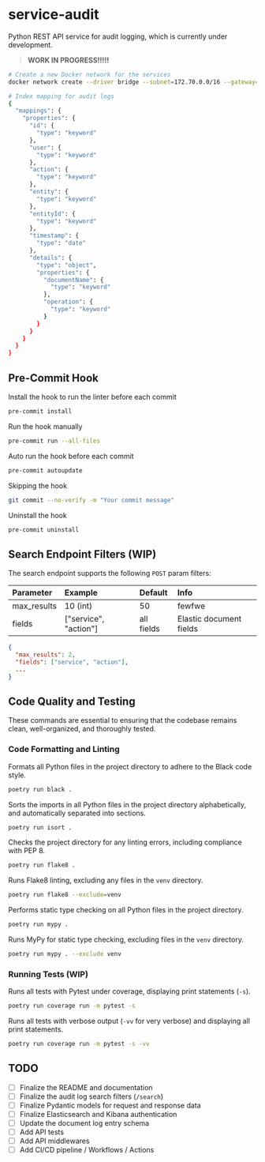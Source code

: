 # service-audit

Python REST API service for audit logging, which is currently under development.

> **WORK IN PROGRESS!!!!!**

```bash
# Create a new Docker network for the services
docker network create --driver bridge --subnet=172.70.0.0/16 --gateway=172.70.0.1 service_audit
```

```bash
# Index mapping for audit logs
{
  "mappings": {
    "properties": {
      "id": {
        "type": "keyword"
      },
      "user": {
        "type": "keyword"
      },
      "action": {
        "type": "keyword"
      },
      "entity": {
        "type": "keyword"
      },
      "entityId": {
        "type": "keyword"
      },
      "timestamp": {
        "type": "date"
      },
      "details": {
        "type": "object",
        "properties": {
          "documentName": {
            "type": "keyword"
          },
          "operation": {
            "type": "keyword"
          }
        }
      }
    }
  }
}
```

## Pre-Commit Hook

Install the hook to run the linter before each commit
```bash
pre-commit install
```

Run the hook manually
```bash
pre-commit run --all-files
```

Auto run the hook before each commit
```bash
pre-commit autoupdate
```

Skipping the hook
```bash
git commit --no-verify -m "Your commit message"
```

Uninstall the hook
```bash
pre-commit uninstall
```

## Search Endpoint Filters (WIP)

The search endpoint supports the following `POST` param filters:

| Parameter   | Example              | Default    | Info                    |
|:------------|:---------------------|:-----------|:------------------------|
| max_results | 10 (int)             | 50         | fewfwe                  |
| fields      | ["service", "action"] | all fields | Elastic document fields |

```json
{
  "max_results": 2,
  "fields": ["service", "action"],
  ...
}
```

## Code Quality and Testing
These commands are essential to ensuring that the codebase remains clean, well-organized, and thoroughly tested.

### Code Formatting and Linting

Formats all Python files in the project directory to adhere to the Black code style.
```bash
poetry run black .
```

Sorts the imports in all Python files in the project directory alphabetically, and automatically separated into sections.
```bash
poetry run isort .
```

Checks the project directory for any linting errors, including compliance with PEP 8.
```bash
poetry run flake8 .
```

Runs Flake8 linting, excluding any files in the `venv` directory.
```bash
poetry run flake8 --exclude=venv
```

Performs static type checking on all Python files in the project directory.
```bash
poetry run mypy .
```

Runs MyPy for static type checking, excluding files in the `venv` directory.
```bash
poetry run mypy . --exclude venv
```

### Running Tests (WIP)
Runs all tests with Pytest under coverage, displaying print statements (`-s`).
```bash
poetry run coverage run -m pytest -s
```

Runs all tests with verbose output (`-vv` for very verbose) and displaying all print statements.
```bash
poetry run coverage run -m pytest -s -vv
```

## TODO
- [ ] Finalize the README and documentation
- [ ] Finalize the audit log search filters (`/search`)
- [ ] Finalize Pydantic models for request and response data
- [ ] Finalize Elasticsearch and Kibana authentication
- [ ] Update the document log entry schema
- [ ] Add API tests
- [ ] Add API middlewares
- [ ] Add CI/CD pipeline / Workflows / Actions
